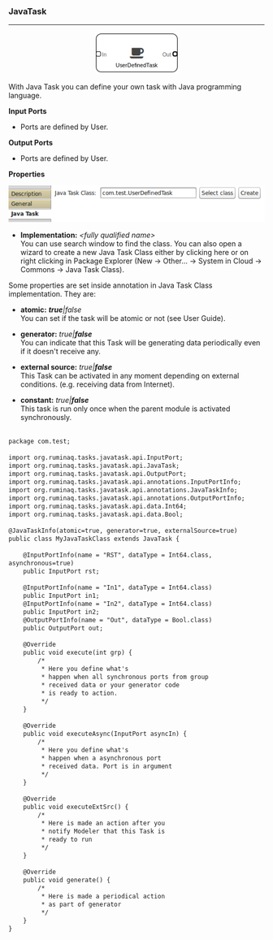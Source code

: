 ### JavaTask
***

<div align="center"><img src="imgs/diagram.png"/></div>

With Java Task you can define your own task with Java programming language.

**Input Ports**

* Ports are defined by User.

**Output Ports**

* Ports are defined by User.

**Properties**

<div align="center"><img src="imgs/properties.png" /></div>

* **Implementation:** <em>&lt;fully qualified name&gt;</em><br>
You can use search window to find the class. You can also open a wizard
to create a new Java Task Class either by clicking here or on right clicking
in Package Explorer (New -&gt; Other... -&gt; System in Cloud -&gt; Commons -&gt; Java Task Class).

Some properties are set inside annotation in Java Task Class implementation. They are:

* **atomic:** <em><b>true</b>|false</em><br>
    You can set if the task will be atomic or not (see User Guide).

* **generator:** <em>true|<b>false</b></em><br>
    You can indicate that this Task will be generating data periodically even if it doesn't receive any.
      
* **external source:** <em>true|<b>false</b></em><br>
    This Task can be activated in any moment depending on external conditions. (e.g. receiving data from Internet).

* **constant:** <em>true|<b>false</b></em><br>
    This task is run only once when the parent module is activated synchronously.
    
<pre><code>
package com.test;

import org.ruminaq.tasks.javatask.api.InputPort;
import org.ruminaq.tasks.javatask.api.JavaTask;
import org.ruminaq.tasks.javatask.api.OutputPort;
import org.ruminaq.tasks.javatask.api.annotations.InputPortInfo;
import org.ruminaq.tasks.javatask.api.annotations.JavaTaskInfo;
import org.ruminaq.tasks.javatask.api.annotations.OutputPortInfo;
import org.ruminaq.tasks.javatask.api.data.Int64;
import org.ruminaq.tasks.javatask.api.data.Bool;

@JavaTaskInfo(atomic=true, generator=true, externalSource=true)
public class MyJavaTaskClass extends JavaTask {

    @InputPortInfo(name = "RST", dataType = Int64.class, asynchronous=true)
    public InputPort rst;

    @InputPortInfo(name = "In1", dataType = Int64.class)
    public InputPort in1;
    @InputPortInfo(name = "In2", dataType = Int64.class)
    public InputPort in2;
    @OutputPortInfo(name = "Out", dataType = Bool.class)
    public OutputPort out;

    @Override
    public void execute(int grp) {
        /*
         * Here you define what's
         * happen when all synchronous ports from group
         * received data or your generator code
         * is ready to action.
         */
    }

    @Override
    public void executeAsync(InputPort asyncIn) {
        /*
         * Here you define what's
         * happen when a asynchronous port
         * received data. Port is in argument
         */
    }

    @Override
    public void executeExtSrc() {
        /*
         * Here is made an action after you
         * notify Modeler that this Task is
         * ready to run
         */
    }

    @Override
    public void generate() {
        /*
         * Here is made a periodical action
         * as part of generator
         */
    }
}

</code></pre>

